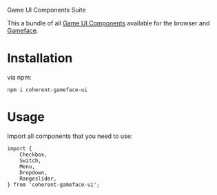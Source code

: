 Game UI Components Suite

This a bundle of all [Game UI Components](https://coherentlabs.github.io/GameUIComponents/en/) available for the browser and [Gameface](https://coherent-labs.com/products/coherent-gameface/).

Installation
=============

via npm:

```
npm i coherent-gameface-ui
```

Usage
=============

Import all components that you need to use:

```
import {
    Checkbox,
    Switch,
    Menu,
    Dropdown,
    Rangeslider,
} from 'coherent-gameface-ui';
```

